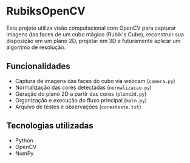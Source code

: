 # RubiksOpenCV

Este projeto utiliza visão computacional com OpenCV para capturar imagens das faces de um cubo mágico (Rubik's Cube), reconstruir sua disposição em um plano 2D, projetar em 3D e futuramente aplicar um algoritmo de resolução.

## Funcionalidades

- Captura de imagens das faces do cubo via webcam (`camera.py`)
- Normalização das cores detectadas (`normalizacao.py`)
- Geração do plano 2D a partir das cores (`plano2d.py`)
- Organização e execução do fluxo principal (`main.py`)
- Arquivo de testes e observações (`coresteste.txt`)

## Tecnologias utilizadas

- Python
- OpenCV
- NumPy
